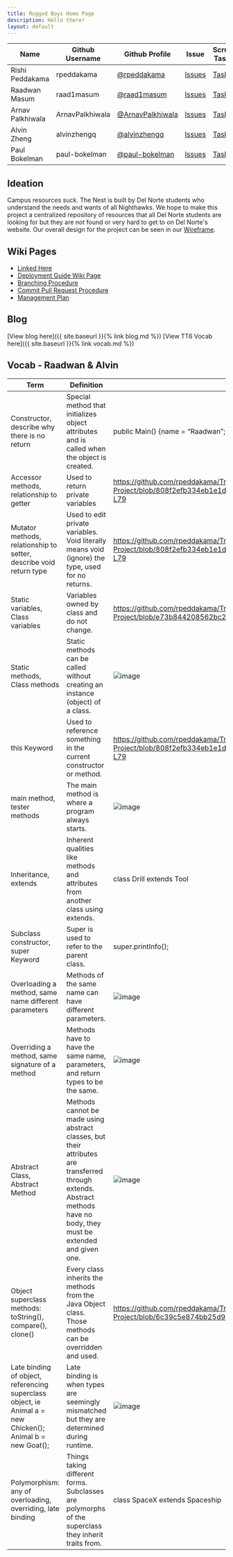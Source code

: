 ```yaml
---
title: Rugged Boys Home Page
description: Hello there!
layout: default
---
```


| Name             | Github Username | Github Profile                                         | Issue                                                                                     | Scrum Tasks                                                                                                      | Journals                                                                                                    | Commits                                                                                   |
| ---------------- | --------------- | ------------------------------------------------------ | ----------------------------------------------------------------------------------------- | ---------------------------------------------------------------------------------------------------------------- | ----------------------------------------------------------------------------------------------------------- | ----------------------------------------------------------------------------------------- |
| Rishi Peddakama  | rpeddakama      | [@rpeddakama](https://github.com/rpeddakama)           | [Issues](https://github.com/rpeddakama/Tri-2-CSA-Project/issues/assigned/rpeddakama)      | [Tasks](https://github.com/rpeddakama/Tri-2-CSA-Project/projects/1?card_filter_query=assignee%3Arpeddakama)      | [Journal](https://docs.google.com/document/d/1vxzWnE3vU9BzimUlZjcTz79fNOBTLcT7G4B1LLMhNEw/edit?usp=sharing) | [Commits](https://github.com/rpeddakama/Tri-2-CSA-Project/commits?author=rpeddakama)      |
| Raadwan Masum    | raad1masum      | [@raad1masum](https://github.com/raad1masum)           | [Issues](https://github.com/rpeddakama/Tri-2-CSA-Project/issues/assigned/raad1masum)      | [Tasks](https://github.com/rpeddakama/Tri-2-CSA-Project/projects/1?card_filter_query=assignee%3Araad1masum)      | [Journal](https://docs.google.com/document/d/1XdgObYAPpPuwJi6Kvq3mPO6OQn05WOdcwZ73aTua7e8/edit?usp=sharing) | [Commits](https://github.com/rpeddakama/Tri-2-CSA-Project/commits?author=raad1masum)      |
| Arnav Palkhiwala | ArnavPalkhiwala | [@ArnavPalkhiwala](https://github.com/ArnavPalkhiwala) | [Issues](https://github.com/rpeddakama/Tri-2-CSA-Project/issues/assigned/ArnavPalkhiwala) | [Tasks](https://github.com/rpeddakama/Tri-2-CSA-Project/projects/1?card_filter_query=assignee%3AArnavPalkhiwala) | [Journal](https://docs.google.com/document/d/1AK-Ri786nF8B7l2KveAWyUsA_whhBFCN9nLohUo_6_Q/edit?usp=sharing) | [Commits](https://github.com/rpeddakama/Tri-2-CSA-Project/commits?author=ArnavPalkhiwala) |
| Alvin Zheng      | alvinzhengq     | [@alvinzhengq](https://github.com/alvinzhengq)         | [Issues](https://github.com/rpeddakama/Tri-2-CSA-Project/issues/assigned/alvinzhengq)     | [Tasks](https://github.com/rpeddakama/Tri-2-CSA-Project/projects/1?card_filter_query=assignee%3Aalvinzhengq)     | [TODO]()                                                                                                    | [Commits](https://github.com/rpeddakama/Tri-2-CSA-Project/commits?author=alvinzhengq)     |
| Paul Bokelman    | paul-bokelman   | [@paul-bokelman](https://github.com/paul-bokelman)     | [Issues](https://github.com/rpeddakama/Tri-2-CSA-Project/issues/assigned/paul-bokelman)   | [Tasks](https://github.com/rpeddakama/Tri-2-CSA-Project/projects/1?card_filter_query=assignee%3APaul-Bokelman)   | [TODO]()                                                                                                    | [Commits](https://github.com/rpeddakama/Tri-2-CSA-Project/commits?author=paul-bokelman)   |

## Ideation

Campus resources suck. The Nest is built by Del Norte students who understand the needs and wants of all Nighthawks. We hope to make this project a centralized repository of resources that all Del Norte students are looking for but they are not found or very hard to get to on Del Norte's website. Our overall design for the project can be seen in our [Wireframe](https://www.figma.com/file/MXRw08pdG3NeZhkbbfcwWg/Website?node-id=0%3A1).

## Wiki Pages

- [Linked Here](https://docs.google.com/document/d/1o2t9mfTEV6JXODErKaMG_Cecv9VgEi5BkTt7QeLzkR4/edit)
- [Deployment Guide Wiki Page](https://github.com/rpeddakama/Tri-2-CSA-Project/wiki/Deployment-Guide)
- [Branching Procedure](https://github.com/rpeddakama/Tri-2-CSA-Project/wiki/Branching-Procedure)
- [Commit Pull Request Procedure](https://github.com/rpeddakama/Tri-2-CSA-Project/wiki/Commit-Pull-Request-Procedure)
- [Management Plan](https://github.com/rpeddakama/Tri-2-CSA-Project/wiki/Management-Plan)

## Blog

[View blog here]({{ site.baseurl }}{% link blog.md %})
[View TT6 Vocab here]({{ site.baseurl }}{% link vocab.md %})

## Vocab - Raadwan & Alvin
| Term                                                                                                       | Definition                                                                                                                                                               | Example                                                                                                                                                                  |
| ---------------------------------------------------------------------------------------------------------- | ------------------------------------------------------------------------------------------------------------------------------------------------------------------------ | ------------------------------------------------------------------------------------------------------------------------------------------------------------------------ |
| Constructor, describe why there is no return                                                               | Special method that initializes object attributes and is called when the object is created.                                                                              | public Main() {name = “Raadwan”; }                                                                                                                                       |
| Accessor methods, relationship to getter                                                                   | Used to return private variables                                                                                                                                         | https://github.com/rpeddakama/Tri-2-CSA-Project/blob/808f2efb334eb1e1d4cb67f717e3bb590a2daa18/src/main/java/com/example/sping_portfolio/controllers/Raadwan.java#L65-L79 |
| Mutator methods, relationship to setter, describe void return type                                         | Used to edit private variables. Void literally means void (ignore) the type, used for no returns.                                                                        | https://github.com/rpeddakama/Tri-2-CSA-Project/blob/808f2efb334eb1e1d4cb67f717e3bb590a2daa18/src/main/java/com/example/sping_portfolio/controllers/Raadwan.java#L77-L79 | 
| Static variables, Class variables                                                                          | Variables owned by class and do not change.                                                                                                                              | https://github.com/rpeddakama/Tri-2-CSA-Project/blob/e73b844208562bc261caad1ab87970d5a519a10e/src/main/java/com/example/sping_portfolio/controllers/Rishi.java#L19       | 
| Static methods, Class methods                                                                              | Static methods can be called without creating an instance (object) of a class.                                                                                           | ![image](https://user-images.githubusercontent.com/39575185/150364242-18c3f980-6ae0-4e49-8664-6a36506c0ee1.png) |
| this Keyword                                                                                               | Used to reference something in the current constructor or method.                                                                                                        | https://github.com/rpeddakama/Tri-2-CSA-Project/blob/808f2efb334eb1e1d4cb67f717e3bb590a2daa18/src/main/java/com/example/sping_portfolio/controllers/Raadwan.java#L65-L79 | 
| main method, tester methods                                                                                | The main method is where a program always starts.                                                                                                                        | ![image](https://user-images.githubusercontent.com/39575185/150364863-4d0c50e4-afb9-4456-9fb8-a25533542f6c.png) | 
| Inheritance, extends                                                                                       | Inherent qualities like methods and attributes from another class using extends.                                                                                         | class Drill extends Tool                                                                                                                                                 | 
| Subclass constructor, super Keyword                                                                        | Super is used to refer to the parent class.                                                                                                                              | super.printInfo();                                                                                                                                                       | 
| Overloading a method, same name different parameters                                                       | Methods of the same name can have different parameters.                                                                                                                  | ![image](https://user-images.githubusercontent.com/39575185/150364969-7c9325ce-d0f5-4419-9ec9-9f665a1ec4a6.png) | 
| Overriding a method, same signature of a method                                                            | Methods have to have the same name, parameters, and return types to be the same.                                                                                         | ![image](https://user-images.githubusercontent.com/39575185/150365041-9752ad1c-4a0c-4861-a4f3-39189a203725.png) | 
| Abstract Class, Abstract Method                                                                            | Methods cannot be made using abstract classes, but their attributes are transferred through extends. Abstract methods have no body, they must be extended and given one. | ![image](https://user-images.githubusercontent.com/39575185/150365095-125d5f80-8b96-4623-a7f7-898343f9ecf2.png) |
| Object superclass methods: toString(), compare(), clone()                                                  | Every class inherits the methods from the Java Object class. Those methods can be overridden and used.                                                                   | https://github.com/rpeddakama/Tri-2-CSA-Project/blob/6c39c5e874bb25d9419228cfa929d6ff6b32d688/src/main/java/com/example/util/LightSequence.java#L9-L11                   |
| Late binding of object, referencing superclass object, ie Animal a = new Chicken(); Animal b = new Goat(); | Late binding is when types are seemingly mismatched but they are determined during runtime.                                                                              | ![image](https://user-images.githubusercontent.com/39575185/150365181-a1b2e91c-5087-483f-bc37-635c081e7e76.png) | 
| Polymorphism: any of overloading, overriding, late binding                                                 | Things taking different forms. Subclasses are polymorphs of the superclass they inherit traits from.                                                                     | class SpaceX extends Spaceship                                                                                                                                           | 

